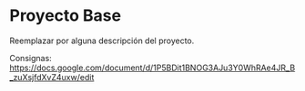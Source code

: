 # Proyecto Base

Reemplazar por alguna descripción del proyecto.

Consignas: https://docs.google.com/document/d/1P5BDit1BNOG3AJu3Y0WhRAe4JR_B_zuXsjfdXvZ4uxw/edit
